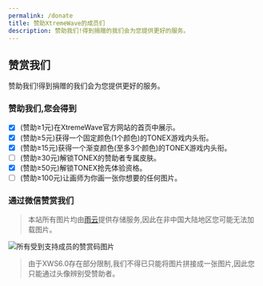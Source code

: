 ```yaml
---
permalink: /donate
title: 赞助XtremeWave的成员们
description: 赞助我们!得到捐赠的我们会为您提供更好的服务。
---
```

## 赞赏我们
赞助我们!得到捐赠的我们会为您提供更好的服务。
### 赞助我们,您会得到
 - [x] (赞助≥1元)在XtremeWave官方网站的首页中展示。
 - [x] (赞助≥5元)获得一个固定颜色(1个颜色)的TONEX游戏内头衔。
 - [x] (赞助≥15元)获得一个渐变颜色(至多3个颜色)的TONEX游戏内头衔。
 - [ ] (赞助≥30元)解锁TONEX的赞助者专属皮肤。
 - [x] (赞助≥50元)解锁TONEX抢先体验资格。
 - [ ] (赞助≥100元)让画师为你画一张你想要的任何图片。
### 通过微信赞赏我们
> 本站所有图片均由[雨云](https://www.rainyun.com/QingFeng_?s=WebSite)提供存储服务,因此在非中国大陆地区您可能无法加载图片。

![所有受到支持成员的赞赏码图片](https://cn-sy1.rains3.com/xtremewave/all_donate.png)

> 由于XWS6.0存在部分限制,我们不得已只能将图片拼接成一张图片,因此您只能通过头像辨别受赞助者。
